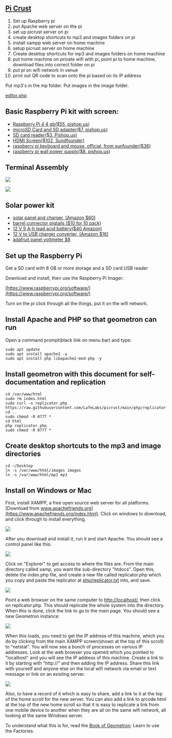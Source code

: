 ## [Pi Crust](https://github.com/LafeLabs/picrust)

 1. Set up Raspberry pi
 2. put Apache web server on the pi
 3. set up picrust server on pi
 4. create desktop shortcuts to mp3 and images folders on pi
 5. install xampp web server on home machine
 6. setup picrust server on home machine
 7. Create desktop shortcuts for mp3 and images  folders on home machine
 8. put home machine on private wifi with pi, point pi to home machine, download files into correct folder on pi
 9. put pi on wifi network in venue
 10. print out QR code to scan onto the pi based on its IP address

Put mp3's in the mp folder.  Put images in the image folder. 

[editor.php](editor.php)

## Basic Raspberry Pi kit with screen:

 - [Raspberry Pi 4 4 gb($55, pishop.us)](https://www.pishop.us/product/raspberry-pi-4-model-b-4gb/)
 - [microSD Card and SD adapter($7, pishop.us)](https://www.pishop.us/product/microsd-card-32-gb-class-10-blank/)
 - [SD card reader($3, Pishop.us)](https://www.pishop.us/product/high-speed-micro-sd-card-reader-maximum-128gb-black/)
  - [HDMI Screen($102, Sundfounder)](https://www.sunfounder.com/collections/monitors/products/7-inch-hdmi-monitor)
 - [raspberry pi keyboard and mouse, official, from sunfounder($36)](https://www.sunfounder.com/collections/keyboard-gamepad/products/keyboard-mouse)
 - [raspberry pi wall power supply($8, pishop.us)](https://www.pishop.us/product/raspberry-pi-15w-power-supply-us-black/)


## Terminal Assembly

![](https://i.imgur.com/Y46szlG.jpg)

![](https://i.imgur.com/N4ItAdo.jpg) 

## Solar power kit

 - [solar panel and charger, (Amazon $60)](https://www.amazon.com/SOLPERK-Controller%EF%BC%8C-Automotive-Motorcycle-Powersports/dp/B07TTMF3FZ)
 - [barrel connector pigtails ($10 for 10 pack)](https://www.amazon.com/dp/B0915T6NLL)
 - [12 V 9 A-h lead acid battery($40 Amazon)](https://www.amazon.com/Mighty-Max-Battery-Replacement-Electric/dp/B00KAVH1GU/)
 - [12 V to USB charger converter, (Amazon $16)](https://www.amazon.com/dp/B09FKHK5MY)
 - [adafruit panel voltmeter $8](https://www.adafruit.com/product/575)


##  Set up the Raspberry Pi

Get a SD card with 8 GB or more storage and a SD card USB reader

Download and install, then use the Raspberry Pi Imager:

[https://www.raspberrypi.org/software/](https://www.raspberrypi.org/software/)

Turn on the pi click through all the things, put it on the wifi network.

## Install Apache and PHP so that geometron can run

Open a command prompt(black link on menu bar) and type:

```
sudo apt update
sudo apt install apache2 -y
sudo apt install php libapache2-mod-php -y
```


## Install geometron with this document for self-documentation and replication

```
cd /var/www/html
sudo rm index.html
sudo curl -o replicator.php https://raw.githubusercontent.com/LafeLabs/picrust/main/php/replicator.txt
cd ..
sudo chmod -R 0777 *
cd html
php replicator.php
sudo chmod -R 0777 *
```

## Create desktop shortcuts to the mp3 and image directories

```
cd ~/Desktop
ln -s /var/www/html/images images
ln -s /var/www/html/mp3 mp3
```


## Install on Windows or Mac

First, install XAMPP, a free open source web server for all platforms.  [Download from www.apachefriends.org](https://www.apachefriends.org/index.html).  Click on windows to download, and click through to install everything.

![](https://i.imgur.com/G90zeyE.png)

After you download and install it, run it and start Apache.  You should see a control panel like this:

![](https://i.imgur.com/wgpIqfH.png)

Click on "Explorer" to get access to where the files are.  From the main directory called xamp, you want the sub-directory "htdocs".  Open this, delete the index.php file, and create a new file called replicator.php which you copy and paste the replicator at [php/replicator.txt](php/replicator.txt) into, and save.  

![](https://i.imgur.com/EpHYYOd.png)

Point a web browser on the same computer to [http://localhost/](http://localhost), then click on replicator.php.  This should replicate the whole system into the directory.  When this is done, click the link to go to the main page.  You should see a new Geometron instance:

![](https://i.imgur.com/b8iZDRF.png) 

When this loads, you need to get the IP address of this machine, which you do by clicking from the main XAMPP screen(shown at the top of this scroll) to "netstat".  You will now see a bunch of processes on various IP addresses.  Look at the web browser you opened which you pointed to "localhost" and you will see the IP address of this machine.  Create a link to it by starting with "http://" and then adding the IP address.  Share this link with yourself and anyone else on the local wifi network via email or text message or link on an existing server.

![](https://i.imgur.com/XqBnJIY.png)

Also, to have a record of it which is easy to share, add a link to it at the top of the home scroll for the new server.  You can also add a link to qrcode.html at the top of the new home scroll so that it is easy to replicate a link from one mobile device to another when they are all on the same wifi network, all looking at the same Windows server.

To understand what this is for, read the [Book of Geometron](scrolls/bookofgeometron.md).  Learn to use the Factories. 


```